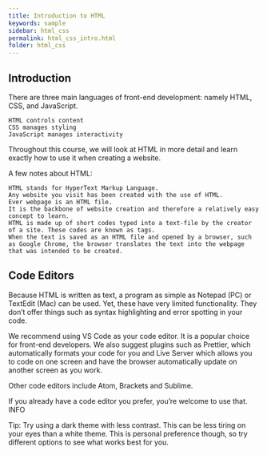 ```yaml
---
title: Introduction to HTML
keywords: sample
sidebar: html_css
permalink: html_css_intro.html
folder: html_css
---
```


## Introduction

There are three main languages of front-end development: namely HTML, CSS, and JavaScript.

    HTML controls content
    CSS manages styling
    JavaScript manages interactivity

Throughout this course, we will look at HTML in more detail and learn exactly how to use it when creating a website.

A few notes about HTML:

    HTML stands for HyperText Markup Language.
    Any website you visit has been created with the use of HTML.
    Ever webpage is an HTML file.
    It is the backbone of website creation and therefore a relatively easy concept to learn.
    HTML is made up of short codes typed into a text-file by the creator of a site. These codes are known as tags.
    When the text is saved as an HTML file and opened by a browser, such as Google Chrome, the browser translates the text into the webpage that was intended to be created.

## Code Editors

Because HTML is written as text, a program as simple as Notepad (PC) or TextEdit (Mac) can be used. Yet, these have very limited functionality. They don’t offer things such as syntax highlighting and error spotting in your code.

We recommend using VS Code as your code editor. It is a popular choice for front-end developers. We also suggest plugins such as Prettier, which automatically formats your code for you and Live Server which allows you to code on one screen and have the browser automatically update on another screen as you work.

Other code editors include Atom, Brackets and Sublime.

If you already have a code editor you prefer, you’re welcome to use that. INFO

Tip: Try using a dark theme with less contrast. This can be less tiring on your eyes than a white theme. This is personal preference though, so try different options to see what works best for you.
